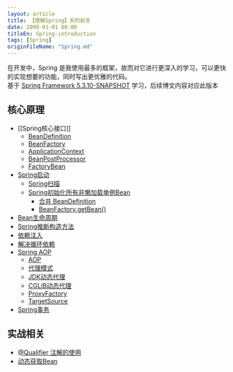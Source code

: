 ```yaml
---
layout: article
title: 【理解Spring】系列前言
date: 2099-01-01 00:00
titleEn: Spring-introduction
tags: [Spring]
originFileName: "Spring.md"
---
```


在开发中，Spring 是我使用最多的框架，故而对它进行更深入的学习，可以更快的实现想要的功能，同时写出更优雅的代码。  
基于 [Spring Framework 5.3.10-SNAPSHOT](https://github.com/spring-projects/spring-framework/tree/v5.3.10) 学习，后续博文内容对应此版本

## 核心原理
- [[Spring核心接口]]
    - [BeanDefinition](/2022/01/02/Spring-BeanDefinition.html)
    - [BeanFactory](/2022/01/03/Spring-BeanFactory.html)
    - [ApplicationContext](/2022/01/04/Spring-ApplicationContext.html)
    - [BeanPostProcessor](/2022/01/05/Spring-BeanPostProcessor.html)
    - [FactoryBean](/2022/01/05/Spring-FactoryBean.html)
- [Spring启动](/2022/01/06/Spring-startup.html)
    - [Spring扫描](/2022/01/07/Spring-scan.html)
    - [Spring初始化所有非懒加载单例Bean](/2022/01/08/Spring-initializes-non-lazy-singleton-beans.html)
        - [合并 BeanDefinition](/2022/01/08/Spring-merge-BeanDefinition.html)
        - [BeanFactory.getBean()](/2022/01/10/Spring-BeanFactory-getBean.html)
- [Bean生命周期](/2022/01/12/Spring-Bean-lifecycle.html)
- [Spring推断构造方法](/2022/01/13/Spring-infer-constructor.html)
- [依赖注入](/2022/01/14/Spring-Dependency-Injection.html)
- [解决循环依赖](/2022/01/15/Spring-resolve-circular-dependencies.html)
- [Spring AOP](/2022/01/16/Spring-AOP.html)
    - [AOP](/2022/01/16/AOP.html)
    - [代理模式](/2022/01/16/Proxy-Pattern.html)
    - [JDK动态代理](/2022/01/16/JDK-Proxy.html)
    - [CGLIB动态代理](/2022/01/16/CGLIB-Proxy.html)
    - [ProxyFactory](/2022/01/16/ProxyFactory.html)
    - [TargetSource](/2022/01/16/TargetSource.html)
- [Spring事务](/2022/01/17/Spring-Transaction.html)

## 实战相关
- [@Qualifier 注解的使用](/2022/01/30/Spring-use-of-@Qualifier.html)
- [动态获取Bean](/2022/02/01/Spring-dynamic-getBean.html)
